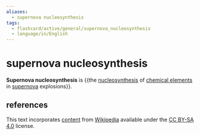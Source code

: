 ```yaml
---
aliases:
  - supernova nucleosynthesis
tags:
  - flashcard/active/general/supernova_nucleosynthesis
  - language/in/English
---
```


# supernova nucleosynthesis

__Supernova nucleosynthesis__ is {{the [nucleosynthesis](nucleosynthesis.md) of [chemical elements](chemical%20element.md) in [supernova](supernova.md) explosions}}.

## references

This text incorporates [content](https://en.wikipedia.org/wiki/supernova_nucleosynthesis) from [Wikipedia](Wikipedia.md) available under the [CC BY-SA 4.0](https://creativecommons.org/licenses/by-sa/4.0/) license.
